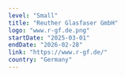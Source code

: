 ```yaml
---
level: "Small"
title: "Reuther Glasfaser GmbH"
logo: "www.r-gf.de.png"
startDate: "2025-03-01"
endDate: "2026-02-28"
link: "https://www.r-gf.de/"
country: "Germany"
---
```

